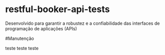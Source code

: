 # restful-booker-api-tests
Desenvolvido para garantir a robustez e a confiabilidade das interfaces de programação de aplicações (APIs) 

#Manutenção

teste teste teste
